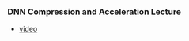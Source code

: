 ### DNN Compression and Acceleration Lecture

* [video](https://www.youtube.com/watch?v=Je7Xk3aihkI&list=PLxMpIvWUjaJtx_VZBrzUBbElkKzzceuuN&index=3&t=0s)
